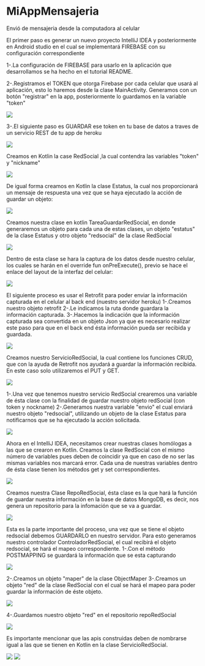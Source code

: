 # MiAppMensajeria
Envió de mensajeria desde la computadora al celular

El primer paso es generar un nuevo proyecto IntelliJ IDEA y posteriormente en Android studio en el cual se implementará FIREBASE con su configuración correspondiente

1-.La configuración de FIREBASE para usarlo en la aplicación que desarrollamos se ha hecho en el tutorial README.

2-.Registramos el TOKEN  que otorga Firebase por cada celular que usará al aplicación, esto lo haremos desde la clase MainActivity.
Generamos con un botón "registrar" en la app, posteriormente lo guardamos en la variable "token" 

![](.TUTORIAL_images/37f92ee9.png)

3-.El siguiente paso es GUARDAR ese token en tu base de datos a traves de un servicio REST de tu app de heroku

![](.TUTORIAL_images/75603f6f.png)

Creamos en Kotlin la case RedSocial ,la cual contendra las variables "token" y "nickname"

![](.TUTORIAL_images/3cc8e859.png)

De igual forma creamos en Kotlin la clase Estatus, la cual nos proporcionará un mensaje de respuesta una vez que se haya ejecutado la acción de guardar un objeto:

![](.TUTORIAL_images/11b9db5d.png)

Creamos nuestra clase en kotlin TareaGuardarRedSocial, en donde generaremos un objeto para cada una de estas clases, un objeto "estatus" de la clase Estatus y otro objeto "redsocial" de la clase RedSocial

![](.TUTORIAL_images/f40726c7.png)

Dentro de esta clase se hara la captura de los datos desde nuestro celular, los cuales se harán en el override fun onPreExecute(), previo se hace el enlace del layout de la interfaz del celular:

![](.TUTORIAL_images/e4746b6a.png)

El siguiente proceso es usar el Retrofit para poder enviar la información capturada en el celular al back end (nuestro servidor heroku)
1-.Creamos nuestro objeto retrofit
2-.Le indicamos la ruta donde guardara la información capturada.
3-.Hacemos la indicación que la información capturada sea convertida en un objeto Json ya que es necesario realizar este paso para que en el back end ésta información
pueda ser recibida y guardada.

![](.TUTORIAL_images/cce33fbd.png)

Creamos nuestro ServicioRedSocial, la cual contiene los funciones CRUD, que con la ayuda de Retrofit nos ayudará a guardar la información recibida.
En este caso solo utilizaremos el PUT y GET.

![](.TUTORIAL_images/323d3382.png)

1-.Una vez que tenemos nuestro servicio RedSocial crearemos una variable de ésta clase con la finalidad de guardar nuestro objeto redSocial (con token y nockname)
2-.Generamos nuestra variable "envio" el cual enviará nuestro objeto "redsocial", utilizando un objeto de la clase Estatus para notificarnos que se ha ejecutado la acción solicitada.


![](.TUTORIAL_images/f3c82fd9.png)


Ahora en el IntelliJ IDEA, necesitamos crear nuestras clases homólogas a las que se crearon en Kotlin.
Creamos la clase RedSocial con el mismo número de variables pues deben de coincidir ya que en caso de no ser las mismas variables nos marcará error.
Cada una de nuestras variables dentro de ésta clase tienen los métodos get y set correspondientes.

![](.TUTORIAL_images/f2181717.png)

Creamos nuestra Clase RepoRedSocial, ésta clase es la que hará la función de guardar nuestra información en la base de datos MongoDB, es decir, nos genera un repositorio 
para la infomación que se va a guardar.

![](.TUTORIAL_images/bb4a3237.png)

Esta es la parte importante del proceso, una vez que se tiene el objeto redsocial debemos GUARDARLO en nuestro servidor.
Para esto generamos nuestro controlador ControladorRedSocial, el cual recibirá el objeto redsocial, se hará el mapeo correspondiente.
1-.Con el método POSTMAPPING se guardará la información que se esta capturando 

![](.TUTORIAL_images/8c59b29b.png)

2-.Creamos un objeto "maper" de la clase ObjectMaper 
3-.Creamos un objeto "red" de la clase RedSocial con el cual se hará el mapeo para poder guardar la información de éste objeto.


![](.TUTORIAL_images/385b7237.png)
    
4-.Guardamos nuestro objeto "red" en el repositorio repoRedSocial

![](.TUTORIAL_images/6d0f8846.png)

Es importante mencionar que las apis construidas deben de nombrarse igual a las que se tienen en Kotlin en la clase ServicioRedSocial.

![](.TUTORIAL_images/c67c3d61.png)
![](.TUTORIAL_images/e01655ee.png)











